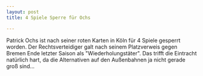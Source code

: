 ```yaml
---
layout: post
title: 4 Spiele Sperre für Ochs

---
```


Patrick Ochs ist nach seiner roten Karten in Köln für 4 Spiele gesperrt worden. Der Rechtsverteidiger galt nach seinem Platzverweis gegen Bremen Ende letzter Saison als "Wiederholungstäter". Das trifft die Eintracht natürlich hart, da die Alternativen auf den Außenbahnen ja nicht gerade groß sind...


